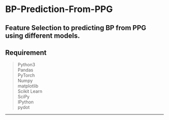 # BP-Prediction-From-PPG
Feature Selection to predicting BP from PPG using different models. 
---

## Requirement
> Python3  
> Pandas  
> PyTorch  
> Numpy  
> matplotlib  
> Scikit Learn  
> SciPy  
> IPython  
> pydot  

---

